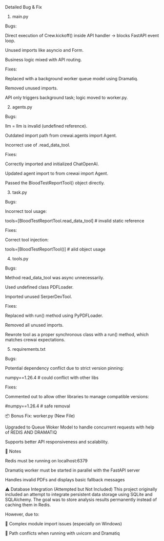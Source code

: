Detailed Bug & Fix 

1. main.py

Bugs:

Direct execution of Crew.kickoff() inside API handler → blocks FastAPI event loop.

Unused imports like asyncio and Form.

Business logic mixed with API routing.

Fixes:

Replaced with a background worker queue model using Dramatiq.

Removed unused imports.

API only triggers background task; logic moved to worker.py.

2. agents.py

Bugs:

llm = llm is invalid (undefined reference).

Outdated import path from crewai.agents import Agent.

Incorrect use of .read_data_tool.

Fixes:

Correctly imported and initialized ChatOpenAI.

Updated agent import to from crewai import Agent.

Passed the BloodTestReportTool() object directly.

3. task.py

Bugs:

Incorrect tool usage:

tools=[BloodTestReportTool.read_data_tool]  # invalid static reference

Fixes:

Correct tool injection:

tools=[BloodTestReportTool()]  # alid object usage

4. tools.py

Bugs:

Method read_data_tool was async unnecessarily.

Used undefined class PDFLoader.

Imported unused SerperDevTool.

Fixes:

Replaced with run() method using PyPDFLoader.

Removed all unused imports.

Rewrote tool as a proper synchronous class with a run() method, which matches crewai expectations.

5. requirements.txt

Bugs:

Potential dependency conflict due to strict version pinning:

numpy==1.26.4  #  could conflict with other libs

Fixes:

Commented out to allow other libraries to manage compatible versions:

#numpy==1.26.4  #  safe removal

📦 Bonus Fix: worker.py (New File)

Upgraded to Queue Woker Model to handle concurrent requests with help of REDIS AND DRAMATIQ

Supports better API responsiveness and scalability.

📌 Notes

Redis must be running on localhost:6379

Dramatiq worker must be started in parallel with the FastAPI server

Handles invalid PDFs and displays basic fallback messages


⚠️ Database Integration (Attempted but Not Included)
This project originally included an attempt to integrate persistent data storage using SQLite and SQLAlchemy. The goal was to store analysis results permanently instead of caching them in Redis.

However, due to:

🧩 Complex module import issues (especially on Windows)

🔁 Path conflicts when running with uvicorn and Dramatiq







